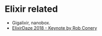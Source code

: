 # Elixir related

* Gigalixir, nanobox.
* [ElixirDaze 2018 - Keynote by Rob Conery](https://www.youtube.com/watch?v=cwEXyOxbuJ0)